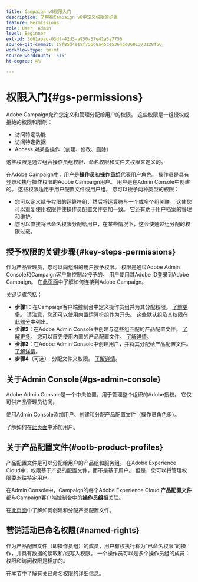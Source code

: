 ```yaml
---
title: Campaign v8权限入门
description: 了解在Campaign v8中定义权限的步骤
feature: Permissions
role: User, Admin
level: Beginner
exl-id: 3d61abac-03df-42d3-a950-37e41a5a7756
source-git-commit: 19f85d4e19f756d8a45ce5364dd0601373128f50
workflow-type: tm+mt
source-wordcount: '515'
ht-degree: 4%

---
```


# 权限入门{#gs-permissions}

Adobe Campaign允许您定义和管理分配给用户的权限。 这些权限是一组授权或拒绝的权限和限制：

* 访问特定功能
* 访问特定数据
* Access 对某些操作（创建、修改、删除）

这些权限是通过组合操作员组权限、命名权限和文件夹权限来定义的。

在Adobe Campaign中，用户是&#x200B;**操作员**&#x200B;和&#x200B;**操作员组**&#x200B;代表用户角色。 操作员是具有登录和执行操作权限的Adobe Campaign用户。 用户是在Admin Console中创建的。 这些权限适用于用户配置文件或用户组。 您可以授予两种类型的权限：

* 您可以定义赋予权限的运算符组，然后将运算符与一个或多个组关联。 这使您可以重复使用权限并使操作员配置文件更加一致。 它还有助于用户档案的管理和维护。
* 您可以直接将已命名权限分配给用户，在某些情况下，这会使通过组分配的权限过载。

## 授予权限的关键步骤{#key-steps-permissions}

作为产品管理员，您可以向组织的用户授予权限。 权限是通过Adobe Admin Console和Campaign客户端控制台授予的。 用户使用其Adobe ID登录到Adobe Campaign。 在[此页面](connect.md)中了解如何连接到Adobe Campaign。

关键步骤包括：

* **步骤1**：在Campaign客户端控制台中定义操作员组并为其分配权限。 [了解更多](manage-permissions.md#create-product-profile)。
请注意，您还可以使用内置运算符组作为开头。 这些默认组及其权限在[此部分](manage-permissions.md#ootb-productprofiles)中列出。
* **步骤2**：在Adobe Admin Console中创建与这些组匹配的产品配置文件。 [了解更多](manage-permissions.md#create-product-profile)。
您可以首先使用内置的产品配置文件。 [了解详情](manage-permissions.md#ootb-productprofiles)。
* **步骤3**：在Adobe Admin Console中创建用户，并将其分配给产品配置文件。 [了解详情](manage-permissions.md#add-users)。
* **步骤4**（可选）：分配文件夹权限。 [了解详情](manage-permissions.md#ootb-productprofiles)。

## 关于Admin Console{#gs-admin-console}

Adobe Admin Console是一个中央位置，用于管理整个组织的Adobe授权。 它仅可供产品管理员访问。

使用Admin Console添加用户、创建和分配产品配置文件（操作员角色组）。

了解如何在[此页面](manage-permissions.md#add-users)中添加用户。

## 关于产品配置文件{#ootb-product-profiles}

产品配置文件是可以分配给用户的产品组和服务组。 在Adobe Experience Cloud中，权限基于产品的配置文件，而不是基于用户。 但是，您可以将管理权限委派给特定用户。

在Admin Console中，Campaign的每个Adobe Experience Cloud **产品配置文件**&#x200B;都与Campaign客户端控制台中的&#x200B;**操作员组**&#x200B;相关联。

在[此页面](manage-permissions.md#create-a-product-profile)中了解如何创建和分配产品配置文件。

## 营销活动已命名权限{#named-rights}

作为产品配置文件（即操作员组）的成员，用户有权执行称为“已命名权限”的操作，并具有数据的读取和/或写入权限。 一个操作员可以是多个操作员组的成员：权限和访问权限是相加的。

在[本节](manage-permissions.md#use-named-rights)中了解有关已命名权限的详细信息。
